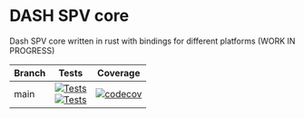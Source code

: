 # DASH SPV core
Dash SPV core written in rust with bindings for different platforms (WORK IN PROGRESS)

| Branch | Tests                                                                                                                                                                                                                                                                                                                                                                                                                                                                                                              | Coverage |
|--------|--------------------------------------------------------------------------------------------------------------------------------------------------------------------------------------------------------------------------------------------------------------------------------------------------------------------------------------------------------------------------------------------------------------------------------------------------------------------------------------------------------------------|------|
| main | [![Tests](https://github.com/dashpay/dash-shared-core/workflows/Masternode%20Processor%20Tests/badge.svg?branch=main)](https://github.com/dashpay/dash-shared-core/actions)<br>[![Tests](https://github.com/dashpay/dash-shared-core/workflows/XCode%20Framework/badge.svg?branch=main)](https://github.com/dashpay/dash-shared-core/actions) | [![codecov](https://codecov.io/gh/dashpay/dash-shared-core/branch/main/graph/badge.svg?token=6Z6A6FT5HV)](https://codecov.io/gh/dashpay/dash-shared-core) |
